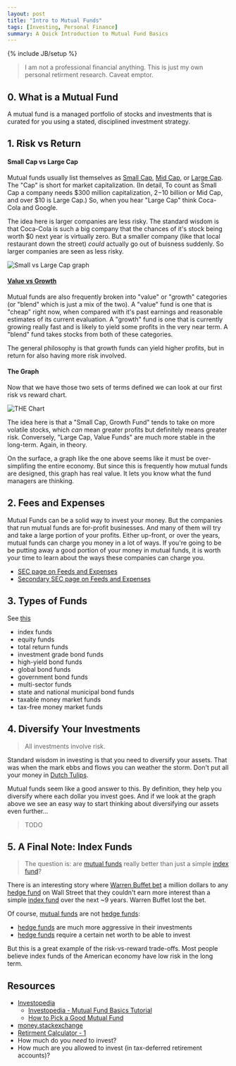 ```yaml
---
layout: post
title: "Intro to Mutual Funds"
tags: [Investing, Personal Finance]
summary: A Quick Introduction to Mutual Fund Basics
---
```

{% include JB/setup %}

> I am not a professional financial anything. This is just my own personal retirment research. Caveat emptor.


## 0. What is a Mutual Fund

A mutual fund is a managed portfolio of stocks and investments that is curated for you using a stated, disciplined investment strategy.


## 1. Risk vs Return

#### Small Cap vs Large Cap

Mutual funds usually list themselves as [Small Cap](https://www.investopedia.com/terms/s/small-cap.asp), [Mid Cap](https://www.investopedia.com/terms/m/midcapstock.asp), or [Large Cap](https://www.investopedia.com/terms/l/large-cap.asp). The "Cap" is short for market capitalization. (In detail, To count as Small Cap a company needs $300 million capitalization, $2-$10 billion or Mid Cap, and over $10 is Large Cap.) So, when you hear "Large Cap" think Coca-Cola and Google.

The idea here is larger companies are less risky. The standard wisdom is that Coca-Cola is such a big company that the chances of it's stock being worth $0 next year is virtually zero. But a smaller company (like that local restaurant down the street) *could* actually go out of buisness suddenly. So larger companies are seen as less risky.

![Small vs Large Cap graph](https://www.relakhs.com/wp-content/uploads/2016/01/risk-return-trade-off-large-mid-small-multi-cap-funds-pic.jpg)

#### [Value vs Growth](https://money.stackexchange.com/questions/9534/mutual-fund-types-value-vs-blend-vs-growth)

Mutual funds are also frequently broken into "value" or "growth" categories (or "blend" which is just a mix of the two). A "value" fund is one that is "cheap" right now, when compared with it's past earnings and reasonable estimates of its current evaluation. A "growth" fund is one that is currently growing really fast and is likely to yield some profits in the very near term. A "blend" fund takes stocks from both of these categories.

The general philosophy is that growth funds can yield higher profits, but in return for also having more risk involved.

#### The Graph

Now that we have those two sets of terms defined we can look at our first risk vs reward chart.

![THE Chart](https://www.weabenefits.com/uploadedImages/Retirement/Enrollment_Booklet/TSA/stylebox.gif)

The idea here is that a "Small Cap, Growth Fund" tends to take on more volatile stocks, which *can* mean greater profits but definitely means greater risk. Conversely, "Large Cap, Value Funds" are much more stable in the long-term. Again, in theory. 

On the surface, a graph like the one above seems like it must be over-simplifing the entire economy. But since this is frequently how mutual funds are designed, this graph has real value. It lets you know what the fund managers are thinking.


## 2. Fees and Expenses

Mutual Funds can be a solid way to invest your money. But the companies that run mutual funds are for-profit businesses. And many of them will try and take a large portion of your profits. Either up-front, or over the years, mutual funds can charge you money in a lot of ways. If you're going to be be putting away a good portion of your money in mutual funds, it is worth your time to learn about the ways these companies can charge you.

* [SEC page on Feeds and Expenses](https://www.sec.gov/files/ib_mutualfundfees.pdf)
* [Secondary SEC page on Feeds and Expenses](https://www.sec.gov/fast-answers/answersmffeeshtm.html)


## 3. Types of Funds

See [this](https://qph.fs.quoracdn.net/main-qimg-3035adb8cab0f4526fcf4ddb57bbd3b0)
  * index funds
  * equity funds
  * total return funds
  * investment grade bond funds
  * high-yield bond funds
  * global bond funds
  * government bond funds
  * multi-sector funds
  * state and national municipal bond funds
  * taxable money market funds
  * tax-free money market funds


## 4. Diversify Your Investments

> All investments involve risk.

Standard wisdom in investing is that you need to diversify your assets. That was when the mark ebbs and flows you can weather the storm. Don't put all your money in [Dutch Tulips](https://www.investopedia.com/terms/d/dutch_tulip_bulb_market_bubble.asp).

Mutual funds seem like a good answer to this. By definition, they help you diversify where each dollar you invest goes. And if we look at the graph above we see an easy way to start thinking about diversifying our assets even further...

> TODO


## 5. A Final Note: Index Funds

> The question is: are [mutual funds](https://www.investopedia.com/walkthrough/fund-guide/mutual-funds-etfs/mf/default.aspx) really better than just a simple [index fund](https://www.investopedia.com/terms/i/indexfund.asp)?

There is an interesting story where [Warren Buffet bet](https://www.investopedia.com/articles/investing/030916/buffetts-bet-hedge-funds-year-eight-brka-brkb.asp) a million dollars to any [hedge fund](https://www.investopedia.com/terms/h/hedgefund.asp) on Wall Street that they couldn't earn more interest than a simple [index fund](https://www.investopedia.com/terms/i/indexfund.asp) over the next ~9 years. Warren Buffet lost the bet.

Of course, [mutual funds](https://www.investopedia.com/walkthrough/fund-guide/mutual-funds-etfs/mf/default.aspx) are not [hedge funds](https://www.investopedia.com/terms/h/hedgefund.asp):

* [hedge funds](https://www.investopedia.com/terms/h/hedgefund.asp) are much more aggressive in their investments
* [hedge funds](https://www.investopedia.com/terms/h/hedgefund.asp) require a certain net worth to be able to invest

But this is a great example of the risk-vs-reward trade-offs. Most people believe index funds of the American economy have low risk in the long term.


## Resources

* [Investopedia](https://www.investopedia.com)
  * [Investopedia - Mutual Fund Basics Tutorial](https://www.investopedia.com/university/mutualfunds/)
  * [How to Pick a Good Mutual Fund](https://www.investopedia.com/investing/how-pick-best-mutual-fund/)
* [money.stackexchange](https://money.stackexchange.com/)
* [Retirment Calculator - 1](https://www.nerdwallet.com/investing/retirement-calculator)
* How much do you *need* to invest?
* How much are you allowed to invest (in tax-deferred retirement accounts)?
